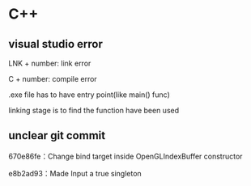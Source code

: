 # C++

## visual studio error

LNK + number: link error

C + number: compile error

.exe file has to have entry point(like main() func)

linking stage is to find the function have been used

## unclear git commit 

  670e86fe：Change bind target inside OpenGLIndexBuffer constructor

 e8b2ad93：Made Input a true singleton

